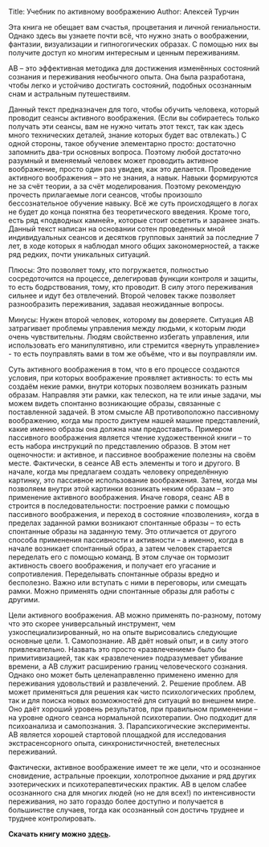 Title: Учебник по активному воображению
Author: Алексей Турчин

Эта книга не обещает вам счастья, процветания и личной гениальности. Однако здесь вы узнаете почти всё, что нужно знать о воображении, фантазии, визуализации и гипногогических образах. С помощью них вы получите доступ ко многим интересным и ценным переживаниям.

АВ – это эффективная методика для достижения изменённых состояний сознания и переживания необычного опыта. Она была разработана, чтобы легко и устойчиво достигать состояний, подобных осознанным снам и астральным путешествиям.

Данный текст предназначен для того, чтобы обучить человека, который проводит сеансы активного воображения. (Если вы собираетесь только получать эти сеансы, вам не нужно читать этот текст, так как здесь много технических деталей, знание которых будет вас отвлекать.) С одной стороны, такое обучение элементарно просто: достаточно запомнить два-три основных вопроса. Поэтому любой достаточно разумный и вменяемый человек может проводить активное воображение, просто один раз увидев, как это делается. Проведение активного воображения – это не знания, а навык. Навыки формируются не за счёт теории, а за счёт моделирования. Поэтому рекомендую прочесть прилагаемые логи сеансов, чтобы произошло бессознательное обучение навыку. Всё же суть происходящего в логах не будет до конца понятна без теоретического введения. Кроме того, есть ряд «подводных камней», которые стоит осветить и заранее знать. Данный текст написан на основании сотен проведенных мной индивидуальных сеансов и десятков групповых занятий за последние 7 лет, в ходе которых я наблюдал много общих закономерностей, а также ряд редких, почти уникальных ситуаций.

Плюсы: Это позволяет тому, кто погружается, полностью сосредоточится на процессе, делегировав функции контроля и защиты, то есть бодрствования, тому, кто проводит. В силу этого переживания сильнее и идут без отвлечений. Второй человек также позволяет разнообразить переживания, задавая неожиданные вопросы.

Минусы: Нужен второй человек, которому вы доверяете. Ситуация АВ затрагивает проблемы управления между людьми, к которым люди очень чувствительны. Людям свойственно избегать управления, или использовать его манипулятивно, или стремится «вернуть управление» - то есть поуправлять вами в том же объёме, что и вы поуправляли им.

Суть активного воображения в том, что в его процессе создаются условия, при которых воображение проявляет активность: то есть мы создаём некие рамки, внутри которых позволяем возникать разным образам. Направляя эти рамки, как телескоп, на те или иные задачи, мы можем видеть спонтанно возникающие образы, связанные с поставленной задачей. В этом смысле АВ противоположно пассивному воображению, когда мы просто диктуем нашей машине представлений, какие именно образы она должна нам предоставить. Примером пассивного воображения является чтение художественной книги – то есть набора инструкций по представлению образов. В этом нет оценочности: и активное, и пассивное воображение полезны на своём месте. Фактически, в сеансе АВ есть элементы и того и другого. В начале, когда мы предлагаем создать человеку определённую картинку, это пассивное использование воображения. Затем, когда мы позволяем внутри этой картинки возникать неким образам – это применение активного воображения. Иначе говоря, сеанс АВ в строится в последовательности: построение рамки с помощью пассивного воображения, и переход в состояние «позволения», когда в пределах заданной рамки возникают спонтанные образы – то есть спонтанные образы на заданную тему. Это отличается от другого способа применения пассивности и активности – а именно, когда в начале возникает спонтанный образ, а затем человек старается переделать его с помощью команд. В этом случае он тормозит активность своего воображения, и получает его угасание и сопротивления. Переделывать спонтанные образы вредно и бесполезно. Важно или вступать с ними в переговоры, или смещать рамки. Можно применять одни спонтанные образы для работы с другими.

Цели активного воображения. АВ можно применять по-разному, потому что это скорее универсальный инструмент, чем узкоспециализированный, но на опыте вырисовались следующие основные цели. 1. Самопознание. АВ даёт новый опыт, и в силу этого привлекательно. Назвать это просто «развлечением» было бы примитивизацией, так как «развлечение» подразумевает убивание времени, а АВ служит расширению границ человеческого сознания. Однако оно может быть целенаправленно применено именно для переживания удовольствий и развлечений. 2. Решение проблем. АВ может применяться для решения как чисто психологических проблем, так и для поиска новых возможностей для ситуаций во внешнем мире. Оно даёт хороший уровень результатов, при правильном применении – на уровне одного сеанса нормальной психотерапии. Оно подходит для психоанализа и самопознания. 3. Парапсихогические эксперименты. АВ является хорошей стартовой площадкой для исследования экстрасенсорного опыта, синхронистичностей, внетелесных переживаний.

Фактически, активное воображение имеет те же цели, что и осознанное сновидение, астральные проекции, холотропное дыхание и ряд других эзотерических и психотерапевтических практик. АВ в целом слабее осознанного сна для многих людей (но не для всех!) по интенсивности переживания, но зато гораздо более доступно и получается в большинстве случаев, тогда как осознанный сон достичь труднее и труднее контролировать.

**Скачать книгу можно [здесь](/files/Учебник_по_активному_воображению.pdf).**